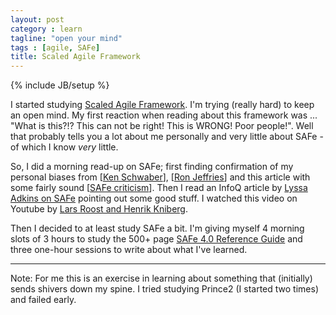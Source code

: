 ```yaml
---
layout: post
category : learn
tagline: "open your mind"
tags : [agile, SAFe]
title: Scaled Agile Framework
---
```


{% include JB/setup %}

I started studying [Scaled Agile Framework][SAFe].
I'm trying (really hard) to keep an open mind.
My first reaction when reading about this framework was ... 
"What is this?!? This can not be right! This is WRONG! Poor people!".
Well that probably tells you a lot about me personally
and very little about SAFe - of which I know _very_ little.

So, I did a morning read-up on SAFe; 
first finding confirmation of my personal biases 
from [[Ken Schwaber]], [[Ron Jeffries]] 
and this article with some fairly sound [[SAFe criticism]].
Then I read an InfoQ article by [Lyssa Adkins on SAFe]
pointing out some good stuff. I watched this video on Youtube by 
[Lars Roost and Henrik Kniberg].

Then I decided to at least study SAFe a bit. 
I'm giving myself 4 morning slots of 3 hours to study the 500+ page
[SAFe 4.0 Reference Guide] and three one-hour sessions 
to write about what I've learned. 

---

Note: 
For me this is an exercise in learning about something 
that (initially) sends shivers down my spine. 
I tried studying Prince2 (I started two times) and failed early.


 [SAFe criticism]: http://scrumorakel.de/blog/index.php?/archives/45-A-critical-view-on-SAFe.html
 [Ken Schwaber]: https://kenschwaber.wordpress.com/2013/08/06/unsafe-at-any-speed/
 [Ron Jeffries]: http://ronjeffries.com/xprog/articles/safe-good-but-not-good-enough/

 [Ian Mitchel on SAFe]: https://dzone.com/articles/method-wars-scrum-vs-safe

 [Lyssa Adkins on SAFe]: http://www.infoq.com/articles/agile-coaches-coach-view-safe

 [Lars Roost and Henrik Kniberg]: https://youtu.be/TolNkqyvieE

 [SAFe 4.0 Reference Guide]: http://my.safaribooksonline.com/book/software-engineering-and-development/agile-development/9780134538297

 [Nexus]: https://www.scrum.org/Resources/The-Nexus-Guide
 [LESS]: http://less.works/
 [SAFe]: http://scaledagileframework.com/
 [LAFABLE]: https://www.mountaingoatsoftware.com/blog/introducing-the-lafable-process-for-scaling-agile

<!--
SAFe is good. It's just not good enough. It provides some benefit, but endangers an organization's progress toward really high functioning. As someone who has been in the Agile movement since before it started, I do not like it. It's fast food. You can do better.

[Ron Jeffries]
-->

